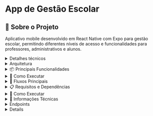 # App de Gestão Escolar

## 📱 Sobre o Projeto

Aplicativo mobile desenvolvido em React Native com Expo para gestão escolar, permitindo diferentes níveis de acesso e funcionalidades para professores, administrativos e alunos.

<details>
<summary>Detalhes técnicos</summary>



</details>

<details>
<summary>Arquitetura</summary>

### Estrutura de Diretórios
```
src/
├── app/                    # Páginas da aplicação (Expo Router)
│   ├── _layout.tsx        # Layout principal e configuração de rotas
│   ├── home.tsx           # Tela inicial
│   ├── login.tsx          # Tela de login
│   ├── register-teacher/  # Funcionalidades de professores
│   ├── edit-teacher/      # Edição de professores
│   ├── students/          # Gestão de alunos
│   ├── edit-profile/      # Edição de perfil
│   └── edit-post/         # Edição de posts
├── components/            # Componentes reutilizáveis
├── contexts/             # Contextos React (Auth, etc)
├── types/                # Definições de tipos TypeScript
└── utils/                # Funções utilitárias
```


### 🔐 Sistema de Autenticação

- Gerenciado pelo `AuthContext`
- Três níveis de acesso:
  - Administrativo
  - Professor
  - Aluno
- Persistência de sessão
- Rotas protegidas

### 👥 Controle de Acesso

#### Administrativo
- Visualização de todos os posts
- Gerenciamento de professores (CRUD)
- Edição e exclusão de posts
- Acesso à lista de docentes

#### Professor
- Criação de posts
- Gerenciamento de alunos (CRUD)
- Edição do próprio perfil
- Cadastro de outros professores

#### Aluno
- Visualização de posts
- Acesso básico ao sistema

### 📝 Gestão de Conteúdo

- Sistema de posts com:
  - Título
  - Conteúdo
  - Autor
  - Data
- Funcionalidades de busca
- Paginação de conteúdo

</details>


<details>
<summary>📦 Principais Funcionalidades</summary>

### Autenticação
- Login com email/senha
- Identificação automática de roles
- Logout
- Persistência de sessão

### Gestão de Usuários
- Cadastro de professores
- Cadastro de alunos
- Edição de perfil
- Alteração de senha

### Posts
- Criação de posts
- Edição de posts (admin)
- Exclusão de posts (admin)
- Listagem paginada
- Busca por conteúdo

### Administrativo
- Gestão completa de professores
- Controle total sobre posts
- Dashboard administrativo

### Professores
- Gestão de alunos
- Criação de conteúdo
- Edição de perfil próprio

</details>

<details>
<summary>🚀 Como Executar</summary>

1. Clone o repositório
```bash
git clone [url-do-repositorio]
```

2. Instale as dependências
```bash
npm install
```

3. Suba o docker
```bash
docker-compose up -d --build
```

4. Execute o projeto
```bash
npx expo start
```
</details>

<details>
<summary>🔄 Fluxos Principais</summary>

## 🔄 Fluxos Principais

### Fluxo de Autenticação
1. Usuário acessa o app
2. Realiza login com email/senha
3. Sistema identifica a role
4. Redireciona para home específica

### Fluxo Administrativo
1. Login como admin
2. Acesso à lista de docentes
3. Gerenciamento de professores
4. Controle de posts

### Fluxo de Professor
1. Login como professor
2. Criação de posts
3. Gestão de alunos
4. Edição de perfil

### Fluxo de Aluno
1. Login como aluno
2. Visualização de posts
3. Navegação básica

## 📱 Telas Principais

- Login
- Home (específica por role)
- Lista de Professores
- Lista de Alunos
- Edição de Perfil
- Criação/Edição de Posts
- Cadastro de Professores/Alunos

## 🔒 Segurança

- Validação de inputs
- Proteção de rotas
- Controle de acesso por role
- Sanitização de dados
- Feedback de erros

## 🎯 Próximos Passos

- [ ] Implementação de testes
- [ ] Integração com backend
- [ ] Cache offline
- [ ] Notificações push
- [ ] Relatórios e analytics
- [ ] Melhorias de performance
- [ ] Temas dark/light
- [ ] Acessibilidade

</details>



<details>
<summary>📋 Requisitos e Dependências</summary>

### Requisitos do Sistema
- Node.js >= 18.0.0
- npm >= 9.0.0 ou Yarn >= 1.22.0
- Expo CLI >= 6.0.0
- iOS 13+ ou Android 6.0+
- Xcode 14+ (para desenvolvimento iOS)
- Android Studio (para desenvolvimento Android)

### Dependências Principais
```json
{
  "dependencies": {
    "expo": "~50.0.0",
    "expo-router": "~3.4.0",
    "expo-status-bar": "~1.11.1",
    "react": "18.2.0",
    "react-native": "0.73.2",
    "react-native-safe-area-context": "4.8.2",
    "react-native-screens": "~3.29.0",
    "@react-native-async-storage/async-storage": "1.21.0"
  },
  "devDependencies": {
    "@babel/core": "^7.20.0",
    "@types/react": "~18.2.45",
    "typescript": "^5.1.3"
  }
}
```

### Configuração do Ambiente

1. **Node.js e npm**
   ```bash
   # Verificar versão do Node
   node --version
   # Deve mostrar v18.x.x ou superior

   # Verificar versão do npm
   npm --version
   # Deve mostrar 9.x.x ou superior
   ```

2. **Expo CLI**
   ```bash
   # Instalar Expo CLI globalmenteA
   npm install -g expo-cli

   # Verificar instalação
   expo --version
   ```

3. **Configuração iOS (Mac apenas)**
   - Instalar Xcode via App Store
   - Instalar Command Line Tools
   ```bash
   xcode-select --install
   ```

4. **Configuração Android**
   - Instalar Android Studio
   - Configurar ANDROID_HOME
   - Criar/Configurar emulador Android

### Configuração das Variáveis de Ambiente Android

#### Linux/MacOS
1. Abra o arquivo de perfil do seu shell (`.bashrc`, `.zshrc`, etc.):
```bash
# Para bash
nano ~/.bashrc

# Para zsh
nano ~/.zshrc
```

2. Adicione as seguintes linhas ao final do arquivo:
```bash
# Android SDK
export ANDROID_SDK_ROOT=$HOME/Android/Sdk
export ANDROID_HOME=$HOME/Android/Sdk
export PATH=$PATH:$ANDROID_HOME/tools
export PATH=$PATH:$ANDROID_HOME/platform-tools
export PATH=$PATH:$ANDROID_HOME/emulator
```

3. Salve o arquivo e recarregue as configurações:
```bash
# Para bash
source ~/.bashrc

# Para zsh
source ~/.zshrc
```

4. Verifique se as variáveis foram configuradas corretamente:
```bash
echo $ANDROID_HOME
# Deve mostrar o caminho do SDK
```


#### Observações Importantes
- Certifique-se de que o caminho do SDK corresponde à sua instalação
- Em algumas instalações do Android Studio, o SDK pode estar em um local diferente
- Para encontrar o caminho correto do SDK:
  1. Abra o Android Studio
  2. Vá para Settings/Preferences
  3. Procure por "Android SDK" em System Settings
  4. Copie o "Android SDK Location"

#### Verificação da Configuração
```bash
# Deve listar os dispositivos conectados (incluindo emuladores)
adb devices

# Deve mostrar a versão do Android SDK Platform-Tools
adb --version
```

#### Se não funcionar, inicie o emulador manualmente:
```
emulator @Pixel_3a_API_34_extension_level_7_x86_64
```

### Variáveis de Ambiente
Crie um arquivo `.env` na raiz do projeto:
```env
API_URL=sua_url_api
ENV=development
```

### Instalação
```bash
# Clonar repositório
git clone [url-do-repositorio]

# Instalar dependências
npm install

# Instalar pods (iOS/Mac apenas)
cd ios && pod install && cd ..

# Iniciar aplicação
npx expo start
```

### Solução de Problemas Comuns

1. **Erro de versão do Node**
   ```bash
   nvm install 18
   nvm use 18
   ```

2. **Erro de dependências**
   ```bash
   rm -rf node_modules
   npm install
   ```

3. **Erro no Metro Bundler**
   ```bash
   npm start -- --reset-cache
   ```

4. **Erro no iOS**
   ```bash
   cd ios
   pod deintegrate
   pod install
   ```

</details>

<details>
<summary>🚀 Como Executar</summary>

1. Clone o repositório
```bash
git clone [url-do-repositorio]
```

2. Instale as dependências
```bash
npm install
```

3. Rode o seguintecomando para ver os emuladores disponíveis
```bash
emulator -list-avds
```bash

4. Inicie o emulador
```bash
emulator -avd Pixel_3a_API_34_extension_level_7_x86_64
```

5. Execute o projeto
```bash
npx expo start
```

</details>

<details>
<summary>🔧 Informações Técnicas</summary>

## 🛠️ Tecnologias

- React Native
- Expo
- TypeScript
- Expo Router
- Context API
- React Navigation

### 🎨 UI/UX

- Design consistente
- Feedback visual para ações
- Validações de formulários
- Navegação intuitiva
- Componentes reutilizáveis

### Tecnologias Principais
- **React Native** com Expo (v52.0.46)
- **TypeScript**
- **Expo Router** (v4.0.20) para navegação
- **React Query** (@tanstack/react-query v5.75.7) para gerenciamento de estado
- **Axios** (v1.9.0) para requisições HTTP

### Sistema de Navegação
Utiliza uma combinação de bibliotecas modernas:
- **expo-router**: Sistema de arquivos baseado em navegação
- **react-navigation/native** (v7.0.14): Base da navegação
- **react-navigation/bottom-tabs** (v7.2.0): Navegação por tabs
- **expo-linking** (v7.0.5): Deep linking e URLs universais

### Componentes e UI
- **@expo/vector-icons** (v14.0.2): Ícones vetoriais
- **expo-constants** (v17.0.8): Constantes da plataforma
- **expo-font** (v13.0.4): Gerenciamento de fontes
- **expo-haptics** (v14.0.1): Feedback tátil
- **expo-system-ui** (v4.0.9): Interação com UI do sistema
- **expo-status-bar** (v2.0.1): Controle da barra de status
- **expo-splash-screen** (v0.29.24): Tela de splash
- **expo-web-browser** (v14.0.2): Funcionalidades de navegador

### Desenvolvimento e Testes
- **Jest** com preset jest-expo para testes
- **ESLint** para linting de código

### Scripts Disponíveis
```bash
# Iniciar o projeto
npm start              # ou: expo start

# Plataformas específicas
npm run android        # expo start --android
npm run ios           # expo start --ios
npm run web           # expo start --web

# Testes
npm test              # jest --watchAll

# Linting
npm run lint          # expo lint

# Reset do projeto
npm run reset-project # node ./scripts/reset-project.js
```

### Gerenciamento de Estado e Cache (@tanstack/react-query)
Configurado em `src/lib/queryClient.ts`:
```typescript
defaultOptions: {
  queries: {
    retry: 1,                        // Tenta refazer a requisição 1 vez em caso de erro
    staleTime: 1000 * 60 * 5,       // Dados considerados frescos por 5 minutos
    gcTime: 1000 * 60 * 30,         // Dados mantidos em cache por 30 minutos
    refetchOnWindowFocus: false,     // Não refaz requisição ao focar a janela
    refetchOnReconnect: true,        // Refaz requisição ao reconectar
  },
}
```

### Serviços de API (Axios)
Configurado em `src/services/api.ts`:
```typescript
const api = axios.create({
  baseURL: getBaseUrl(),     // URL base dinâmica baseada na plataforma
  timeout: 10000,            // Timeout de 10 segundos
});
```

#### Adaptação por Plataforma
- Android: `http://10.0.2.2:3000/api`
- iOS/outros: `http://localhost:3000/api`

#### Serviços Implementados
- **authService**: Autenticação de usuários
  - login (POST `/auth/${role}/login`)
- **postService**: Gerenciamento de posts
  - getPosts (GET `/post`)
  - getPostById (GET `/post/:id`)
  - createPost (POST `/post`)
  - updatePost (PUT `/post/:id`)
  - deletePost (DELETE `/post/:id`)
</details>
  
<details>
<summary>Endpoints</summary>

1- login: POST http://localhost:3000/api/$authType/login
   o authType pode ser professor ou admin

   body: {
      "email": "fernanda@escola.com" OU "admin@escola.com",
      "senha": "123456"
   }

1- lista de todas as postagens: GET http://localhost:3000/api/post

2- busca postagem por id: GET http://localhost:3000/api/post/1

3- criação de post: POST http://localhost:3000/api/post

    body: {
    "titulo": "Nova Postagem2",
    "subtitulo": "Conteúdo de prova",
    "conteudo": "Lorem ipsum...", 
    "idProfessor": "1",
    "idDisciplina": "1",
    "idSubdisciplina": "1"
    }

4- edição da postagem: PUT http://localhost:3000/api/post/1

    body: {
    "titulo" : "Nova Postagem alterada",
    "subtitulo" : "Conteúdo complementar",
    "conteudo" : "Lorem ipsum alterado..."
    }

5- lista de todas as postagens com dados do professor: GET http://localhost:3000/api/post/teacher

6- exclusão do post: DELETE http://localhost:3000/api/post/6

7- busca da postagem por termo: GET http://localhost:3000/api/post/search?term=Nova
</details>

<details>



